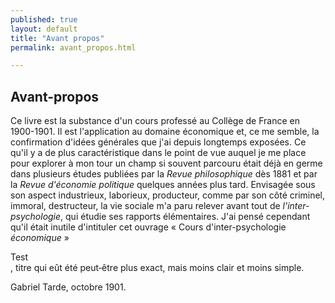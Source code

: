 ```yaml
---
published: true
layout: default
title: "Avant propos"
permalink: avant_propos.html

---
```

## Avant-propos

Ce livre est la substance d'un cours professé au Collège de France en 1900-1901. Il est l'application au domaine économique et, ce me semble, la confirmation d'idées générales que j'ai depuis longtemps exposées. Ce
qu'il y a de plus caractéristique dans le point de vue auquel je me place pour explorer à mon tour un champ si souvent parcouru était déjà en germe dans plusieurs études publiées par la *Revue philosophique* dès
1881 et par la *Revue d'économie politique* quelques années plus tard. Envisagée sous son aspect industrieux, laborieux, producteur, comme par son côté criminel, immoral, destructeur, la vie sociale m'a paru relever
avant tout de *l'inter-psychologie*, qui étudie ses rapports élémentaires. J'ai pensé cependant qu'il était inutile d'intituler cet ouvrage « Cours d'inter-psychologie *économique* »<aside>Test</aside>, titre qui eût été peut‑être plus exact, mais moins clair et moins simple. 

Gabriel Tarde, octobre 1901.


